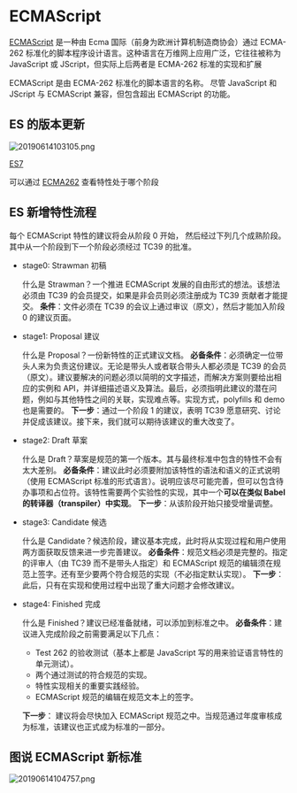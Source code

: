 # ECMAScript

[ECMAScript](https://zh.wikipedia.org/wiki/ECMAScript#cite_note-ES2016-9) 是一种由 Ecma 国际（前身为欧洲计算机制造商协会）通过 ECMA-262 标准化的脚本程序设计语言。这种语言在万维网上应用广泛，它往往被称为 JavaScript 或 JScript，但实际上后两者是 ECMA-262 标准的实现和扩展

ECMAScript 是由 ECMA-262 标准化的脚本语言的名称。 尽管 JavaScript 和 JScript 与 ECMAScript 兼容，但包含超出 ECMAScript 的功能。

## ES 的版本更新

![20190614103105.png](http://resources.ffstone.top/resource/image/20190614103105.png)

[ES7](http://www.ecma-international.org/ecma-262/7.0/index.html#sec-global-object)

可以通过 [ECMA262](https://github.com/tc39/ecma262/blob/master/README.md) 查看特性处于哪个阶段

## ES 新增特性流程

每个 ECMAScript 特性的建议将会从阶段 0 开始， 然后经过下列几个成熟阶段。其中从一个阶段到下一个阶段必须经过 TC39 的批准。

-   stage0: Strawman 初稿

    什么是 Strawman？一个推进 ECMAScript 发展的自由形式的想法。该想法必须由 TC39 的会员提交，如果是非会员则必须注册成为 TC39 贡献者才能提交。
    **条件**：文件必须在 TC39 的会议上通过审议（原文），然后才能加入阶段 0 的建议页面。

-   stage1: Proposal 建议

    什么是 Proposal？一份新特性的正式建议文档。
    **必备条件**：必须确定一位带头人来为负责这份建议。无论是带头人或者联合带头人都必须是 TC39 的会员（原文）。建议要解决的问题必须以简明的文字描述，而解决方案则要给出相应的实例和 API，并详细描述语义及算法。最后，必须指明此建议的潜在问题，例如与其他特性之间的关联，实现难点等。实现方式，polyfills 和 demo 也是需要的。
    **下一步**：通过一个阶段 1 的建议，表明 TC39 愿意研究、讨论并促成该建议。接下来，我们就可以期待该建议的重大改变了。

-   stage2: Draft 草案

    什么是 Draft？草案是规范的第一个版本。其与最终标准中包含的特性不会有太大差别。
    **必备条件**：建议此时必须要附加该特性的语法和语义的正式说明（使用 ECMAScript 标准的形式语言）。说明应该尽可能完善，但可以包含待办事项和占位符。该特性需要两个实验性的实现，其中一个**可以在类似 Babel 的转译器（transpiler）中实现**。
    **下一步**：从该阶段开始只接受增量调整。

-   stage3: Candidate 候选

    什么是 Candidate？候选阶段，建议基本完成，此时将从实现过程和用户使用两方面获取反馈来进一步完善建议。
    **必备条件**：规范文档必须是完整的。指定的评审人（由 TC39 而不是带头人指定）和 ECMAScript 规范的编辑须在规范上签字。还有至少要两个符合规范的实现（不必指定默认实现）。
    **下一步**：此后，只有在实现和使用过程中出现了重大问题才会修改建议。

-   stage4: Finished 完成

    什么是 Finished？建议已经准备就绪，可以添加到标准之中。
    **必备条件**：建议进入完成阶段之前需要满足以下几点：

    -   Test 262 的验收测试（基本上都是 JavaScript 写的用来验证语言特性的单元测试）。
    -   两个通过测试的符合规范的实现。
    -   特性实现相关的重要实践经验。
    -   ECMAScript 规范的编辑在规范文本上的签字。

    **下一步**： 建议将会尽快加入 ECMAScript 规范之中。当规范通过年度审核成为标准，该建议也正式成为标准的一部分。

## 图说 ECMAScript 新标准

![20190614104757.png](http://resources.ffstone.top/resource/image/20190614104757.png)
